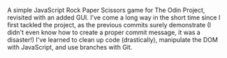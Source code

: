 A simple JavaScript Rock Paper Scissors game for The Odin Project, revisited with an added GUI. I've come a long way in the short time since I first tackled the project, as the previous commits surely demonstrate (I didn't even know how to create a proper commit message, it was a disaster!) I've learned to clean up code (drastically), manipulate the DOM with JavaScript, and use branches with Git.